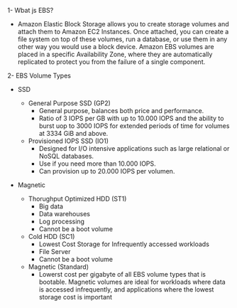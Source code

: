 1- Wbat js EBS?

- Amazon Elastic Block Storage allows you to create storage volumes and attach them to Amazon EC2 Instances. Once attached, you can create a file system on top of these volumes, run a database, or use them in any other way you would use a block device. Amazon EBS volumes are placed in a specific Availability Zone, where they are automatically replicated to protect you from the failure of a single component.

2- EBS Volume Types

- SSD
    - General Purpose SSD (GP2)
        - General purpose, balances both price and performance.
        - Ratio of 3 IOPS per GB with up to 10.000 IOPS and the ability to burst uop to 3000 IOPS for extended periods of time for volumes at 3334 GiB and above.
    - Provisioned IOPS SSD (IO1)
        - Designed for I/O intensive applications such as large relational or NoSQL databases.
        - Use if you need more than 10.000 IOPS.
        - Can provision up to 20.000 IOPS per volumen.

- Magnetic
    - Thorughput Optimized HDD (ST1)
        - Big data
        - Data warehouses
        - Log processing
        - Cannot be a boot volume
    - Cold HDD (SC1)
        - Lowest Cost Storage for Infrequently accessed workloads
        - File Server
        - Cannot be a boot volume
    - Magnetic (Standard)
        - Lowerst cost per gigabyte of all EBS volume types that is bootable. Magnetic volumes are ideal for workloads where data is accessed infrequently, and applications where the lowest storage cost is important

